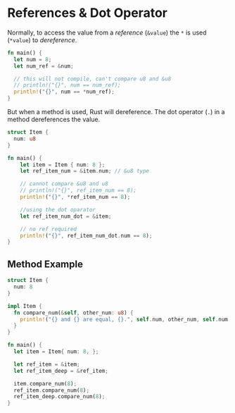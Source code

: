 # References & Dot Operator

Normally, to access the value from a _reference_ (`&value`) the `*` is used (`*value`) to _dereference_. 

```rust
fn main() {
  let num = 8;
  let num_ref = &num;

  // this will not compile, can't compare u8 and &u8
  // println!("{}", num == num_ref);
  println!("{}", num == *num_ref);
}
```

But when a method is used, Rust will dereference. The dot operator (`.`) in a method dereferences the value.   

```rust
struct Item {
  num: u8
}

fn main() {
    let item = Item { num: 8 };
    let ref_item_num = &item.num; // &u8 type

    // cannot compare &u8 and u8
    // println!("{}", ref_item_num == 8);
    println!("{}", *ref_item_num == 8);

    //using the dot oparator 
    let ref_item_num_dot = &item;

    // no ref required
    println!("{}", ref_item_num_dot.num == 8);
}
```

## Method Example

```rust
struct Item {
  num: 8
}

impl Item {
  fn compare_num(&self, other_num: u8) {
    println!("{} and {} are equal, {}.", self.num, other_num, self.num == other_num);
  }
}

fn main() {
  let item = Item{ num: 8, };

  let ref_item = &item;
  let ref_item_deep = &ref_item;

  item.compare_num(8);
  ref_item.compare_num(8);
  ref_item_deep.compare_num(8);
}
```
